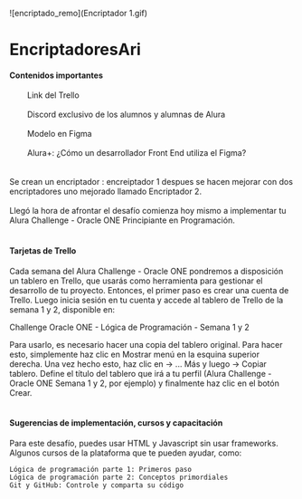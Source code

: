 ![encriptado_remo](Encriptador 1.gif)

# EncriptadoresAri 
#### Contenidos importantes
<div style="background-image:url('https://www.alura.com.br/assets/img/challenges/icons/icon-trello.svg'); background-repeat: no-repeat;">
&nbsp;&nbsp;&nbsp;&nbsp;<a href="https://trello.com/b/ctdSDhqi/challenge-oracle-one-l%C3%B3gica-de-programaci%C3%B3n-semana-1-y-2" target="_blank" style="text-decoration: none; color: inherit" style="cursor: pointer">&nbsp;&nbsp;&nbsp;&nbsp;Link del Trello</a> 
</div>

</br>

<div style="background-image:url('https://www.alura.com.br/assets/img/challenges/icons/icon-discord.svg'); background-repeat: no-repeat;">
&nbsp;&nbsp;&nbsp;&nbsp;<a href="https://trello.com/b/ctdSDhqi/challenge-oracle-one-l%C3%B3gica-de-programaci%C3%B3n-semana-1-y-2" target="_blank" style="text-decoration: none; color: inherit" style="cursor: pointer">&nbsp;&nbsp;&nbsp;&nbsp;Discord exclusivo de los alumnos y alumnas de Alura</a>
</div>
</br>

<div style="background-image:url('https://www.alura.com.br/assets/img/challenges/icons/icon-figma.svg'); background-repeat: no-repeat;">
&nbsp;&nbsp;&nbsp;&nbsp;<a href="https://trello.com/b/ctdSDhqi/challenge-oracle-one-l%C3%B3gica-de-programaci%C3%B3n-semana-1-y-2" target="_blank" style="text-decoration: none; color: inherit" style="cursor: pointer">&nbsp;&nbsp;&nbsp;&nbsp;Modelo en Figma</a>
</div>
</br>

<div style="background-image:url('https://www.alura.com.br/assets/img/challenges/icons/icon-aluramais.svg'); background-repeat: no-repeat;">
&nbsp;&nbsp;&nbsp;&nbsp;<a href="https://trello.com/b/ctdSDhqi/challenge-oracle-one-l%C3%B3gica-de-programaci%C3%B3n-semana-1-y-2" target="_blank" style="text-decoration: none; color: inherit" style="cursor: pointer">&nbsp;&nbsp;&nbsp;&nbsp;Alura+: ¿Cómo un desarrollador Front End utiliza el Figma?</a>
</div>
</br></br>
Se crean un encriptador : encreiptador 1 despues se hacen mejorar con dos encriptadores uno mejorado llamado Encriptador 2.
</br></br>
Llegó la hora de afrontar el desafío comienza hoy mismo a implementar tu Alura Challenge - Oracle ONE Principiante en Programación.
</br></br>

#### Tarjetas de Trello

Cada semana del Alura Challenge - Oracle ONE pondremos a disposición un tablero en Trello, que usarás como herramienta para gestionar el desarrollo de tu proyecto. Entonces, el primer paso es crear una cuenta de Trello. Luego inicia sesión en tu cuenta y accede al tablero de Trello de la semana 1 y 2, disponible en:

Challenge Oracle ONE - Lógica de Programación - Semana 1 y 2

Para usarlo, es necesario hacer una copia del tablero original. Para hacer esto, simplemente haz clic en Mostrar menú en la esquina superior derecha. Una vez hecho esto, haz clic en -> ... Más y luego -> Copiar tablero. Define el título del tablero que irá a tu perfil (Alura Challenge - Oracle ONE Semana 1 y 2, por ejemplo) y finalmente haz clic en el botón Crear.
</br></br>

#### Sugerencias de implementación, cursos y capacitación

Para este desafío, puedes usar HTML y Javascript sin usar frameworks. Algunos cursos de la plataforma que te pueden ayudar, como:

    Lógica de programación parte 1: Primeros paso
    Lógica de programación parte 2: Conceptos primordiales
    Git y GitHub: Controle y comparta su código
